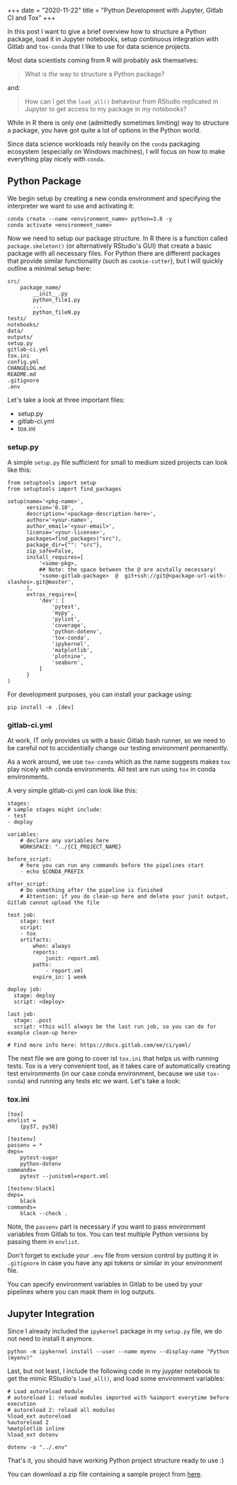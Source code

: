 
+++ 
date = "2020-11-22" 
title = "Python Development with Jupyter, Gitlab CI and Tox" 
+++

In this post I want to give a brief overview how to structure a Python package, load it in Jupyter notebooks, setup continuous integration with Gitlab and `tox-conda` that I like to use for data science projects.

Most data scientists coming from R will probably ask themselves:

> What is *the* way to structure a Python package?

and:

> How can I get the `load_all()` behaviour from RStudio replicated in Jupyter to get access to my package in my notebooks?

While in R there is only one (admittedly sometimes limiting) way to structure a package, you have got quite a lot of options in the Python world.

Since data science workloads rely heavily on the `conda` packaging ecosystem (especially on Windows machines), I will focus on how to make everything play nicely with `conda`.

## Python Package

We begin setup by creating a new conda environment and specifying the interpreter we want to use and activating it:
```
conda create --name <environment_name> python=3.8 -y
conda activate <environment_name>
```

Now we need to setup our package structure. In R there is a function called `package.skeleton()` (or alternatively RStudio's GUI) that create a basic package with all necessary files. For Python there are different packages that provide similar functionality (such as `cookie-cutter`), but I will quickly outline a minimal setup here:

```
src/
    package_name/
        __init__.py
        python_file1.py
        ...
        python_fileN.py
tests/
notebooks/
data/
outputs/
setup.py
gitlab-ci.yml
tox.ini
config.yml
CHANGELOG.md
README.md
.gitignore
.env
```


Let's take a look at three important files:

- setup.py
- gitlab-ci.yml
- tox.ini

### setup.py

A simple `setup.py` file sufficient for small to medium sized projects can look like this:

```
from setuptools import setup
from setuptools import find_packages

setup(name='<pkg-name>',
      version='0.10',
      description='<package-description-here>',
      author='<your-name>',
      author_email='<your-email>',
      license='<your-license>',
      packages=find_packages("src"),
      package_dir={"": "src"},
      zip_safe=False,
      install_requires=[
          '<some-pkg>,
          ## Note: the space between the @ are acutally necessary!
          '<some-gitlab-package>  @  git+ssh://git@<package-url-with-slashes>.git@master',
      ],
      extras_require={
          'dev': [
              'pytest',
              'mypy',
              'pylint',
              'coverage',
              'python-dotenv',
              'tox-conda',
              'ipykernel',
              'matplotlib',
              'plotnine',
              'seaborn',
          ]
      }
)
```

For development purposes, you can install your package using:

```
pip install -e .[dev]
```

### gitlab-ci.yml

At work, IT only provides us with a basic Gitlab bash runner, so we need to be careful not to accidentially change our testing environment permanently.

As a work around, we use `tox-conda` which as the name suggests makes `tox` play nicely with conda environments. All test are run using `tox` in conda environments. 

A very simple gitlab-ci.yml can look like this:

```
stages:
# sample stages might include:
- test
- deploy

variables:
    # declare any variables here
    WORKSPACE: "../{CI_PROJECT_NAME}

before_script:
    # here you can run any commands before the pipelines start
    - echo $CONDA_PREFIX

after_script:
    # Do something after the pipeline is finished
    # Attention: if you do clean-up here and delete your junit output, Gitlab cannot upload the file 

test job:
    stage: test
    script:
    - tox
    artifacts:
        when: always
        reports: 
            junit: report.xml
        paths:
            - report.xml
        expire_in: 1 week

deploy job:
  stage: deploy
  script: <deploy>

last job:
  stage: .post
  script: <this will always be the last run job, so you can do for example clean-up here>

# Find more info here: https://docs.gitlab.com/ee/ci/yaml/
```

The next file we are going to cover ist `tox.ini` that helps us with running tests. Tox is a very convenient tool, as it takes care of automatically creating test environments (in our case conda environment, because we use `tox-conda`) and running any tests etc we want. Let's take a look:

### tox.ini

```
[tox]
envlist =
    {py37, py38}

[testenv]
passenv = *
deps=
    pytest-sugar
    python-dotenv
commands=
    pytest --junitxml=report.xml

[testenv:black]
deps=
    black
commands=
    black --check .
```

Note, the `passenv` part is necessary if you want to pass environment variables from Gitlab to tox. You can test multiple Python versions by passing them in `envlist`.


Don't forget to exclude your `.env` file from version control by putting it in `.gitignore` in case you have any api tokens or similar in your environment file.

You can specify environment variables in Gitlab to be used by your pipelines where you can mask them in log outputs.

## Jupyter Integration

Since I already included the `ipykernel` package in my `setup.py` file, we do not need to install it anymore. 

```
python -m ipykernel install --user --name myenv --display-name "Python (myenv)"
```

Last, but not least, I include the following code in my juypter notebook to get the mimic RStudio's `load_all()`, and load some environment variables:

```
# Load autoreload module 
# autoreload 1: reload modules imported with %aimport everytime before execution
# autoreload 2: reload all modules
%load_ext autoreload
%autoreload 2
%matplotlib inline
%load_ext dotenv

dotenv -o "../.env"
```

That's it, you should have working Python project structure ready to use :)

You can download a zip file containing a sample project from [here](post/python-sample-project.zip).
